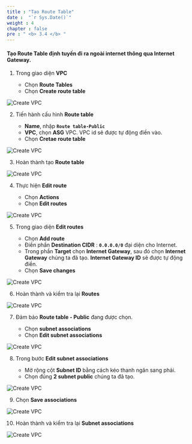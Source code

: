 ```yaml
---
title : "Tạo Route Table"
date :  "`r Sys.Date()`" 
weight : 4 
chapter : false
pre : " <b> 3.4 </b> "
---
```


#### Tạo Route Table định tuyến đi ra ngoài internet thông qua Internet Gateway.


1. Trong giao diện **VPC**

   - Chọn **Route Tables**
   - Chọn **Create route table**

![Create VPC](/.images/4/0001.png?featherlight=false&width=90pc)

2. Tiến hành cấu hình **Route table**

   - **Name**, nhập **```Route table-Public```**
   - **VPC**, chọn **ASG** VPC. VPC id sẽ được tự động điền vào.
   - Chọn **Cretae route table**

![Create VPC](/.images/4/0002.png?featherlight=false&width=90pc)

3. Hoàn thành tạo **Route table**

![Create VPC](/.images/4/0003.png?featherlight=false&width=90pc)

4. Thực hiện **Edit route**

   - Chọn **Actions**
   - Chọn **Edit routes**

![Create VPC](/.images/4/0004.png?featherlight=false&width=90pc)

5. Trong giao diện **Edit routes**

   - Chọn **Add route**
   - Điền phần **Destination CIDR** : **```0.0.0.0/0```** đại diện cho Internet.
   - Trong phần **Target**  chọn **Internet Gateway**, sau đó chọn **Internet Gateway** chúng ta đã tạo. **Internet Gateway ID** sẽ được tự động điền.
   - Chọn **Save changes**

![Create VPC](/.images/4/0005.png?featherlight=false&width=90pc)

6. Hoàn thành và kiểm tra lại **Routes**

![Create VPC](/.images/4/0006.png?featherlight=false&width=90pc)

7. Đảm bảo **Route table - Public** đang được chọn.

   - Chọn **subnet associations**
   - Chọn **Edit subnet associations**

![Create VPC](/.images/4/0007.png?featherlight=false&width=90pc)

8. Trong bước **Edit subnet associations**

   - Mở rộng cột **Subnet ID** bằng cách kéo thanh ngăn sang phải.
   - Chọn đúng **2 subnet public** chúng ta đã tạo.

![Create VPC](/.images/4/0008.png?featherlight=false&width=90pc)

9.  Chọn **Save associations**

![Create VPC](/.images/4/0009.png?featherlight=false&width=90pc)

10. Hoàn thành và kiểm tra lại **Subnet associations**

![Create VPC](/.images/4/00010.png?featherlight=false&width=90pc)
